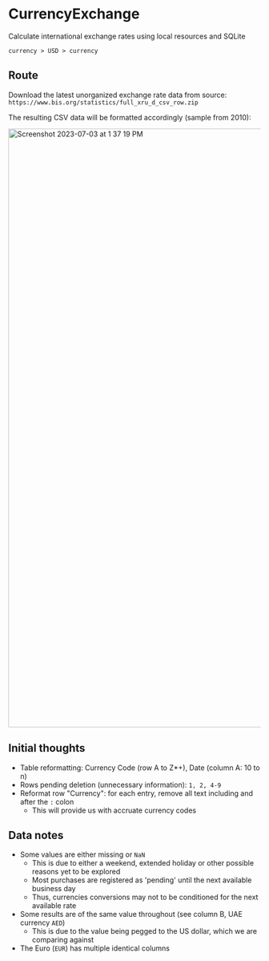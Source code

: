 # CurrencyExchange
Calculate international exchange rates using local resources and SQLite

`currency > USD > currency`

## Route

Download the latest unorganized exchange rate data from source: `https://www.bis.org/statistics/full_xru_d_csv_row.zip`

The resulting CSV data will be formatted accordingly (sample from 2010):

<img width="1194" alt="Screenshot 2023-07-03 at 1 37 19 PM" src="https://github.com/revblaze/CurrencyExchange/assets/1476332/6c2042ee-7578-4564-8cfa-00bf14d892d4">


## Initial thoughts
- Table reformatting: Currency Code (row A to Z*+), Date (column A: 10 to n)
- Rows pending deletion (unnecessary information): `1, 2, 4-9`
- Reformat row "Currency": for each entry, remove all text including and after the `:` colon
  - This will provide us with accruate currency codes

## Data notes
- Some values are either missing or `NaN`
  - This is due to either a weekend, extended holiday or other possible reasons yet to be explored
  - Most purchases are registered as 'pending' until the next available business day
  - Thus, currencies conversions may not to be conditioned for the next available rate
- Some results are of the same value throughout (see column B, UAE currency `AED`)
  - This is due to the value being pegged to the US dollar, which we are comparing against
- The Euro (`EUR`) has multiple identical columns

